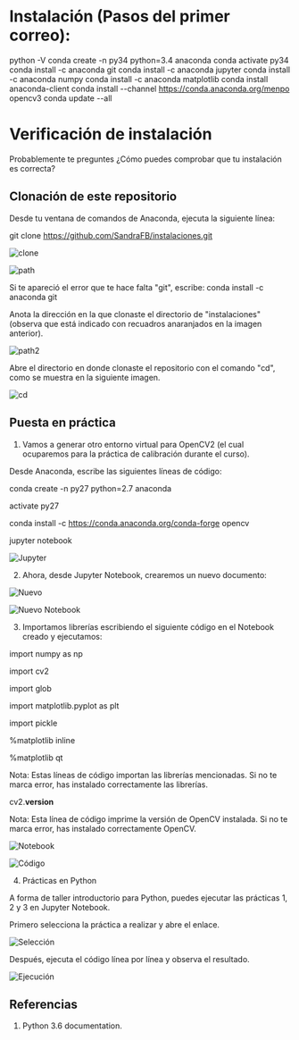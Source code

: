 # Instalación (Pasos del primer correo):

python -V
conda create -n py34 python=3.4 anaconda
conda activate py34
conda install -c anaconda git
conda install -c anaconda jupyter
conda install -c anaconda numpy
conda install -c anaconda matplotlib
conda install anaconda-client
conda install --channel https://conda.anaconda.org/menpo opencv3
conda update --all


# Verificación de instalación

Probablemente te preguntes ¿Cómo puedes comprobar que tu instalación es correcta? 


## Clonación de este repositorio

Desde tu ventana de comandos de Anaconda, ejecuta la siguiente línea:

git clone https://github.com/SandraFB/instalaciones.git

![clone](https://github.com/SandraFB/instalaciones/blob/master/imagen1.jpg)


![path](https://github.com/SandraFB/instalaciones/blob/master/imagen2.jpg)


Si te apareció el error que te hace falta "git", escribe:
conda install -c anaconda git


Anota la dirección en la que clonaste el directorio de "instalaciones" (observa que está indicado con recuadros anaranjados en la imagen anterior).

![path2](https://github.com/SandraFB/instalaciones/blob/master/imagen4.jpg)


Abre el directorio en donde clonaste el repositorio con el comando "cd", como se muestra en la siguiente imagen.


![cd](https://github.com/SandraFB/instalaciones/blob/master/imagen14.jpg)



## Puesta en práctica

1. Vamos a generar otro entorno virtual para OpenCV2 (el cual ocuparemos para la práctica de calibración durante el curso). 

Desde Anaconda, escribe las siguientes líneas de código:


conda create -n py27 python=2.7 anaconda

activate py27

conda install -c https://conda.anaconda.org/conda-forge opencv

jupyter notebook


![Jupyter](https://github.com/SandraFB/instalaciones/blob/master/imagen15.jpg)



2. Ahora, desde Jupyter Notebook, crearemos un nuevo documento:


![Nuevo](https://github.com/SandraFB/instalaciones/blob/master/imagen3.jpg)


![Nuevo Notebook](https://github.com/SandraFB/instalaciones/blob/master/imagen6.jpg)


3. Importamos librerías escribiendo el siguiente código en el Notebook creado y ejecutamos:

import numpy as np

import cv2

import glob

import matplotlib.pyplot as plt

import pickle

%matplotlib inline

%matplotlib qt

Nota: Estas líneas de código importan las librerías mencionadas. Si no te marca error, has instalado correctamente las librerías.

cv2.__version__ 

Nota: Esta línea de código imprime la versión de OpenCV instalada. Si no te marca error, has instalado correctamente OpenCV.


![Notebook](https://github.com/SandraFB/instalaciones/blob/master/imagen7.jpg)


![Código](https://github.com/SandraFB/instalaciones/blob/master/imagen8.jpg)


4. Prácticas en Python

A forma de taller introductorio para Python, puedes ejecutar las prácticas 1, 2 y 3 en Jupyter Notebook.

Primero selecciona la práctica a realizar y abre el enlace.


![Selección](https://github.com/SandraFB/instalaciones/blob/master/imagen9.jpg)


Después, ejecuta el código línea por línea y observa el resultado.


![Ejecución](https://github.com/SandraFB/instalaciones/blob/master/imagen10.jpg)



## Referencias

1. Python 3.6 documentation.
